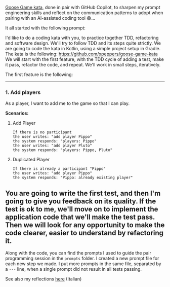 [Goose Game kata](https://github.com/xpeppers/goose-game-kata), done in pair with GitHub Copilot, to sharpen my prompt engineering skills and reflect on the communication patterns to adopt when pairing with an AI-assisted coding tool 😄...

It all started with the following prompt:

I'd like to do a coding kata with you, to practice together TDD, refactoring and software design.
We'll try to follow TDD and its steps quite strictly.
We are going to code the kata in Kotlin, using a simple project setup in Gradle.
The kata is the following: https://github.com/xpeppers/goose-game-kata
We will start with the first feature, with the TDD cycle of adding a test, make it pass, refactor the code, and repeat.
We'll work in small steps, iteratively.

The first feature is the following:

---
### 1. Add players
As a player, I want to add me to the game so that I can play.

**Scenarios:**
1. Add Player
   ```cucumber
   If there is no participant
   the user writes: "add player Pippo"
   the system responds: "players: Pippo"
   the user writes: "add player Pluto"
   the system responds: "players: Pippo, Pluto"
   ```

2. Duplicated Player
   ```cucumber
   If there is already a participant "Pippo"
   the user writes: "add player Pippo"
   the system responds: "Pippo: already existing player"
   ```

You are going to write the first test, and then I'm going to give you feedback on its quality. 
If the test is ok to me, we'll move on to implement the application code that we'll make the test pass.
Then we will look for any opportunity to make the code clearer, easier to understand by refactoring it.
---

Along with the code, you can find the prompts I used to guide the pair programming session in the `prompts` folder.
I created a new prompt file for each new step we made. I put more prompts in the same file, separated by a `---` line, when a single prompt did not result in all tests passing. 

See also my reflections [here](https://pierodibello.notion.site/Una-riflessione-sul-futuro-del-coding-partendo-da-un-coding-kata-svolto-assieme-a-Copilot-YouTu-9acc09de491a46c9a6aef5a2f8c519f0?pvs=74) (Italian)
